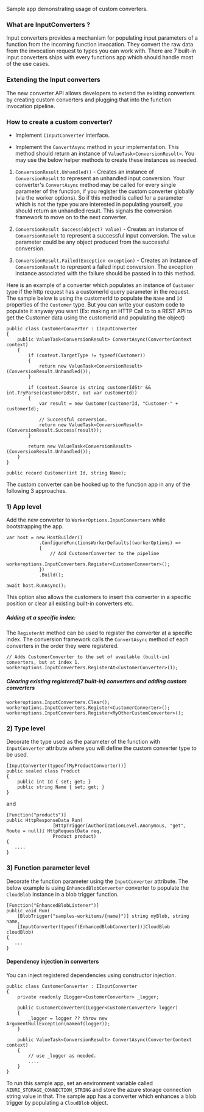 Sample app demonstrating usage of custom converters.

### What are InputConverters ?

Input converters provides a mechanism for populating input parameters of a function from the incoming function invocation. They convert the raw data from the invocation request to types you can work with. There are 7 built-in input converters ships with every functions app which should handle most of the use cases.

### Extending the Input converters

The new converter API allows developers to extend the existing converters by creating custom converters and plugging that into the function invocation pipeline.

### How to create a custom converter?

 * Implement `IInputConverter` interface.

 * Implement the `ConvertAsync` method in your implementation. This method should return an instance of `ValueTask<ConversionResult>`. You may use the below helper methods to create these instances as needed.

 1. `ConversionResult.Unhandled()` - Creates an instance of `ConversionResult` to represent an unhandled input conversion. Your converter's `ConvertAsync` method may be called for every single parameter of the function, if you  register the custom converter globally (via the worker options). So if this method is called for a parameter which is not the type you are interested in populating yourself, you should return an unhandled result. This signals the conversion framework to move on to the next converter.

 2. `ConversionResult Success(object? value)` - Creates an instance of `ConversionResult` to represent a successful input conversion. The `value` parameter could be any object produced from the successful conversion.

 3. `ConversionResult.Failed(Exception exception)` - Creates an instance of  `ConversionResult` to represent a failed input conversion. The exception instance associated with the failure should be passed in to this method.


Here is an example of a converter which populates an instance of `Customer` type if the http request has a customerId query parameter in the request. The sample below is using the customerId to populate the `Name` and `Id` properties of the `Customer` type. But you can write your custom code to populate it anyway you want (Ex: making an HTTP Call to to a REST API to get the Customer data using the customerId and populating the object)

````
public class CustomerConverter : IInputConverter
{
    public ValueTask<ConversionResult> ConvertAsync(ConverterContext context)
    {
        if (context.TargetType != typeof(Customer))
        {
            return new ValueTask<ConversionResult>(ConversionResult.Unhandled());
        }

        if (context.Source is string customerIdStr && int.TryParse(customerIdStr, out var customerId))
        {
            var result = new Customer(customerId, "Customer-" + customerId);

            // Successful conversion.
            return new ValueTask<ConversionResult>(ConversionResult.Success(result));
        }

        return new ValueTask<ConversionResult>(ConversionResult.Unhandled());
    }
}

public record Customer(int Id, string Name);
````

The custom converter can be hooked up to the function app in any of the following 3 approaches.

### 1) App level

Add the new converter to `WorkerOptions.InputConverters` while bootstrapping the app. 

```
var host = new HostBuilder()
            .ConfigureFunctionsWorkerDefaults((workerOptions) =>
            {
                // Add CustomerConverter to the pipeline
                workeroptions.InputConverters.Register<CustomerConverter>();
            })
            .Build();

await host.RunAsync();
```
This option also allows the customers to insert this converter in a specific position or clear all existing built-in converters etc.

##### Adding at a specific index:

The `RegisterAt` method can be used to register the converter at a specific index. The conversion framework calls the `ConvertAsync` method of each converters in the order they were registered.
````
// Adds CustomerConverter to the set of available (built-in) converters, but at index 1. 
workeroptions.InputConverters.RegisterAt<CustomerConverter>(1);
````
##### Clearing existing registered(7 built-in) converters and adding custom converters
````
workeroptions.InputConverters.Clear();
workeroptions.InputConverters.Register<CustomerConverter>();
workeroptions.InputConverters.Register<MyOtherCustomConverter>();
````


### 2) Type level
Decorate the type used as the parameter of the function with `InputConverter` attribute where you will define the custom converter type to be used.

```
[InputConverter(typeof(MyProductConverter))]
public sealed class Product
{
    public int Id { set; get; }
    public string Name { set; get; }
}
```
and

```
[Function("products")]
public HttpResponseData Run(
                 [HttpTrigger(AuthorizationLevel.Anonymous, "get", Route = null)] HttpRequestData req,
                 Product product)
{
   ....    
}
```

### 3) Function parameter level
Decorate the function parameter using the `InputConverter` attribute. The below example is using `EnhancedBlobConverter` converter to populate the `CloudBlob` instance in a blob trigger function.

```
[Function("EnhancedBlobListener")]
public void Run(
    [BlobTrigger("samples-workitems/{name}")] string myBlob, string name, 
    [InputConverter(typeof(EnhancedBlobConverter))]CloudBlob cloudBlob)
{
   ...
}
```

#### Dependency injection in converters

You can inject registered dependencies using constructor injection.

````
public class CustomerConverter : IInputConverter
{
    private readonly ILogger<CustomerConverter> _logger;

    public CustomerConverter(ILogger<CustomerConverter> logger)
    {
        _logger = logger ?? throw new ArgumentNullException(nameof(logger));
    }

    public ValueTask<ConversionResult> ConvertAsync(ConverterContext context)
    {
        // use _logger as needed.
        ....
    }
}

````


To run this sample app, set an environment variable called `AZURE_STORAGE_CONNECTION_STRING` and store the azure storage connection string value in that. The sample app has a converter which enhances a blob trigger by populating a `CloudBlob` object.